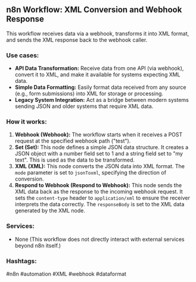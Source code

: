 ## n8n Workflow: XML Conversion and Webhook Response

This workflow receives data via a webhook, transforms it into XML format, and sends the XML response back to the webhook caller.

### Use cases:

*   **API Data Transformation:**  Receive data from one API (via webhook), convert it to XML, and make it available for systems expecting XML data.
*   **Simple Data Formatting:** Easily format data received from any source (e.g., form submissions) into XML for storage or processing.
*   **Legacy System Integration:** Act as a bridge between modern systems sending JSON and older systems that require XML data.

### How it works:

1.  **Webhook (Webhook):** The workflow starts when it receives a POST request at the specified webhook path ("test").
2.  **Set (Set):** This node defines a simple JSON data structure. It creates a JSON object with a number field set to 1 and a string field set to "my text". This is used as the data to be transformed.
3.  **XML (XML):** This node converts the JSON data into XML format. The `mode` parameter is set to `jsonToxml`, specifying the direction of conversion.
4.  **Respond to Webhook (Respond to Webhook):**  This node sends the XML data back as the response to the incoming webhook request.  It sets the `content-type` header to `application/xml` to ensure the receiver interprets the data correctly. The `responseBody` is set to the XML data generated by the XML node.

### Services:

*   None (This workflow does not directly interact with external services beyond n8n itself.)

### Hashtags:

#n8n #automation #XML #webhook #dataformat
